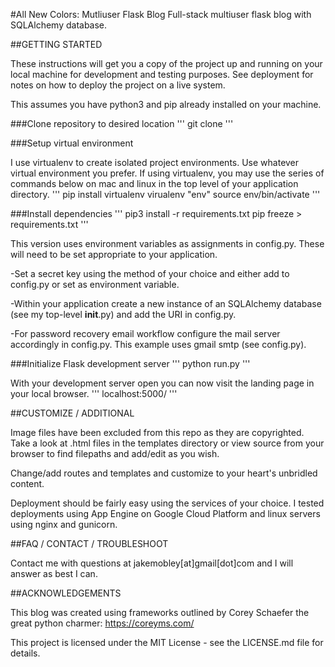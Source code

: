 #All New Colors: Mutliuser Flask Blog
Full-stack multiuser flask blog with SQLAlchemy database.

##GETTING STARTED

These instructions will get you a copy of the project up and running on your local machine for development and testing purposes. See deployment for notes on how to deploy the project on a live system.

This assumes you have python3 and pip already installed on your machine.

###Clone repository to desired location
'''
git clone 
'''

###Setup virtual environment

I use virtualenv to create isolated project environments. Use whatever virtual environment you prefer. If using virtualenv, you may use the series of commands below on mac and linux in the top level of your application directory.
'''
pip install virtualenv
virualenv "env"
source env/bin/activate
'''

###Install dependencies 
'''
pip3 install -r requirements.txt
pip freeze > requirements.txt
'''

This version uses environment variables as assignments in config.py. These will need to be set appropriate to your application. 

-Set a secret key using the method of your choice and either add to config.py or set as environment variable. 

-Within your application create a new instance of an SQLAlchemy database (see my top-level __init__.py) and add the URI in config.py.

-For password recovery email workflow configure the mail server accordingly in config.py. This example uses gmail smtp (see config.py).

###Initialize Flask development server
'''
python run.py
'''

With your development server open you can now visit the landing page in your local browser.
'''
	localhost:5000/
'''

##CUSTOMIZE / ADDITIONAL

Image files have been excluded from this repo as they are copyrighted. Take a look at .html files in the templates directory or view source from your browser to find filepaths and add/edit as you wish.

Change/add routes and templates and customize to your heart's unbridled content.

Deployment should be fairly easy using the services of your choice. I tested deployments using App Engine on Google Cloud Platform and linux servers using nginx and gunicorn.

##FAQ / CONTACT / TROUBLESHOOT

Contact me with questions at jakemobley[at]gmail[dot]com and I will answer as best I can.

##ACKNOWLEDGEMENTS

This blog was created using frameworks outlined by Corey Schaefer the great python charmer: https://coreyms.com/

This project is licensed under the MIT License - see the LICENSE.md file for details.